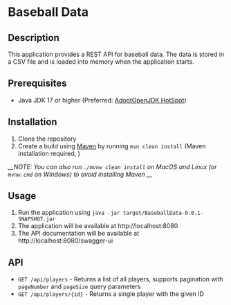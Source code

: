 # Baseball Data

## Description

This application provides a REST API for baseball data.
The data is stored in a CSV file and is loaded into memory when the application starts.

## Prerequisites

* Java JDK 17 or higher (Preferred: [AdoptOpenJDK HotSpot](https://adoptopenjdk.net/))

## Installation

1. Clone the repository
1. Create a build using [Maven](https://maven.apache.org/) by running `mvn clean install` (Maven installation
   required, )

*__NOTE: You can also run `./mvnw clean install` on MacOS and Linux (or `mvnw.cmd` on Windows) to avoid installing Maven
__*

## Usage

1. Run the application using `java -jar target/BaseballData-0.0.1-SNAPSHOT.jar`
1. The application will be available at http://localhost:8080
1. The API documentation will be available at http://localhost:8080/swagger-ui

## API

* `GET /api/players` - Returns a list of all players, supports pagination with `pageNumber` and `pageSize` query
  parameters
* `GET /api/players/{id}` - Returns a single player with the given ID